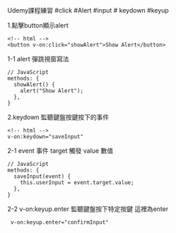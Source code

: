 Udemy課程練習 #click #Alert #input # keydown #keyup

1.點擊button顯示alert

    <!-- html -->
    <button v-on:click="showAlert">Show Alert</button>

1-1 alert 彈跳視窗寫法

    // JavaScript
    methods: {
      showAlert() {
        alert("Show Alert");       
      },
    }

2.keydown 監聽鍵盤按鍵按下的事件

    <!-- html -->
    v-on:keydown="saveInput"

2-1 event 事件  target 觸發 value 數值

    // JavaScript
    methods: {
      saveInput(event) {
        this.userInput = event.target.value;
      },
    }

2-2  v-on:keyup.enter 監聽鍵盤按下特定按鍵 這裡為enter

     v-on:keyup.enter="confirmInput"

